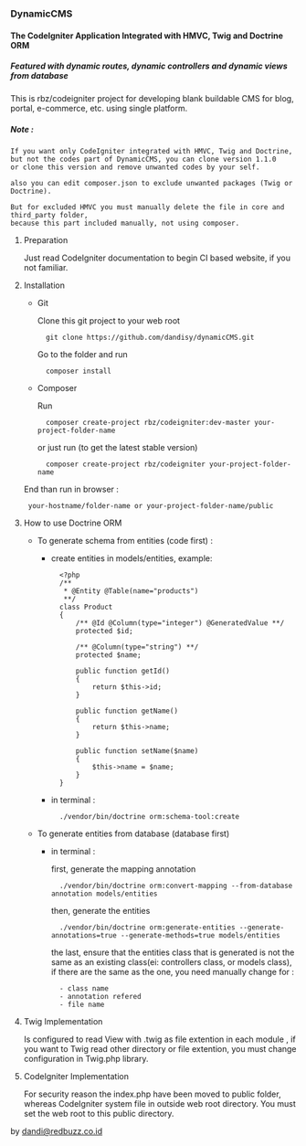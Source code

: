 ### DynamicCMS
#### The CodeIgniter Application Integrated with HMVC, Twig and Doctrine ORM
##### Featured with dynamic routes, dynamic controllers and dynamic views from database

This is rbz/codeigniter project for developing blank buildable CMS for blog, portal, e-commerce, etc.
using single platform.

##### Note :
    If you want only CodeIgniter integrated with HMVC, Twig and Doctrine,
    but not the codes part of DynamicCMS, you can clone version 1.1.0
    or clone this version and remove unwanted codes by your self.

    also you can edit composer.json to exclude unwanted packages (Twig or Doctrine).

    But for excluded HMVC you must manually delete the file in core and third_party folder,
    because this part included manually, not using composer.

1. Preparation

    Just read CodeIgniter documentation to begin CI based website, if you not familiar.

2. Installation
    * Git

        Clone this git project to your web root

            git clone https://github.com/dandisy/dynamicCMS.git

        Go to the folder and run

            composer install

    * Composer

        Run

            composer create-project rbz/codeigniter:dev-master your-project-folder-name

        or just run (to get the latest stable version)

            composer create-project rbz/codeigniter your-project-folder-name

    End than run in browser :

        your-hostname/folder-name or your-project-folder-name/public

3. How to use Doctrine ORM
    * To generate schema from entities (code first) :        
        - create entities in models/entities, example:
        
                <?php
                /**
                 * @Entity @Table(name="products")
                 **/
                class Product
                {
                    /** @Id @Column(type="integer") @GeneratedValue **/
                    protected $id;
                    
                    /** @Column(type="string") **/
                    protected $name;
                
                    public function getId()
                    {
                        return $this->id;
                    }
                
                    public function getName()
                    {
                        return $this->name;
                    }
                
                    public function setName($name)
                    {
                        $this->name = $name;
                    }
                }
        
        - in terminal :

                ./vendor/bin/doctrine orm:schema-tool:create
        
    * To generate entities from database (database first)
        - in terminal :

            first, generate the mapping annotation
            
                ./vendor/bin/doctrine orm:convert-mapping --from-database annotation models/entities
            
            then, generate the entities
            
                ./vendor/bin/doctrine orm:generate-entities --generate-annotations=true --generate-methods=true models/entities
            
            the last, ensure that the entities class that is generated is not the same as an existing class(ei: controllers class, or models class),
            if there are the same as the one, you need manually change for :

                - class name
                - annotation refered
                - file name        

4. Twig Implementation

    Is configured to read View with .twig as file extention in each module ,
    if you want to Twig read other directory or file extention, you must change configuration in Twig.php library.

5. CodeIgniter Implementation

    For security reason the index.php have been moved to public folder, whereas CodeIgniter system file in outside web root directory.
    You must set the web root to this public directory.

        
by dandi@redbuzz.co.id